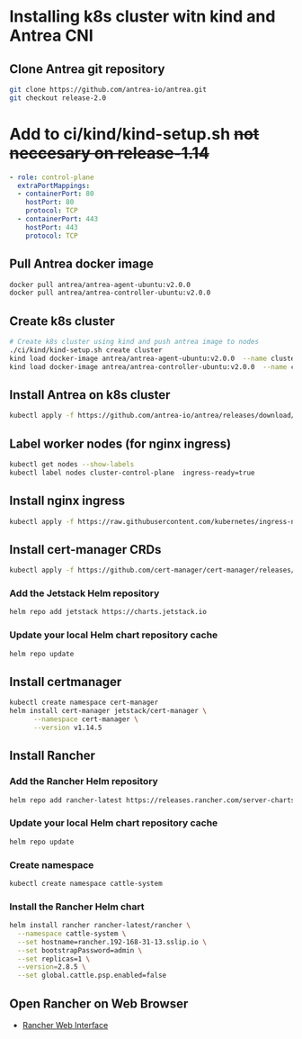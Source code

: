 

# Installing k8s cluster witn kind and Antrea CNI

## Clone Antrea git repository
```sh
git clone https://github.com/antrea-io/antrea.git
git checkout release-2.0
```

# Add to ci/kind/kind-setup.sh  ~~not neccesary on release-1.14~~
```yaml
- role: control-plane
  extraPortMappings:
  - containerPort: 80
    hostPort: 80
    protocol: TCP
  - containerPort: 443
    hostPort: 443
    protocol: TCP
```

## Pull Antrea docker image
```sh
docker pull antrea/antrea-agent-ubuntu:v2.0.0
docker pull antrea/antrea-controller-ubuntu:v2.0.0
```

## Create k8s cluster
```sh
# Create k8s cluster using kind and push antrea image to nodes
./ci/kind/kind-setup.sh create cluster
kind load docker-image antrea/antrea-agent-ubuntu:v2.0.0  --name cluster
kind load docker-image antrea/antrea-controller-ubuntu:v2.0.0  --name cluster
```

## Install Antrea on k8s cluster
```sh
kubectl apply -f https://github.com/antrea-io/antrea/releases/download/v2.0.0/antrea.yml
```

## Label worker nodes (for nginx ingress)
```sh
kubectl get nodes --show-labels
kubectl label nodes cluster-control-plane  ingress-ready=true
```

## Install nginx ingress
```sh
kubectl apply -f https://raw.githubusercontent.com/kubernetes/ingress-nginx/main/deploy/static/provider/kind/deploy.yaml
```

## Install cert-manager CRDs
```sh
kubectl apply -f https://github.com/cert-manager/cert-manager/releases/download/v1.14.5/cert-manager.crds.yaml
```

### Add the Jetstack Helm repository
```sh
helm repo add jetstack https://charts.jetstack.io
```

### Update your local Helm chart repository cache
```sh
helm repo update
```

## Install certmanager
```sh
kubectl create namespace cert-manager
helm install cert-manager jetstack/cert-manager \
      --namespace cert-manager \
      --version v1.14.5
```

## Install Rancher

### Add the Rancher Helm repository
```sh
helm repo add rancher-latest https://releases.rancher.com/server-charts/latest
```

### Update your local Helm chart repository cache
```sh
helm repo update
```

### Create namespace
```sh
kubectl create namespace cattle-system
```

### Install the Rancher Helm chart
```sh
helm install rancher rancher-latest/rancher \
  --namespace cattle-system \
  --set hostname=rancher.192-168-31-13.sslip.io \
  --set bootstrapPassword=admin \
  --set replicas=1 \
  --version=2.8.5 \
  --set global.cattle.psp.enabled=false
```

## Open Rancher on Web Browser
- [Rancher Web Interface](https://rancher.192-168-31-13.sslip.io)

